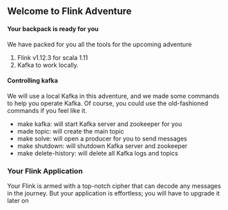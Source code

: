 ## Welcome to Flink Adventure

#### Your backpack is ready for you  
We have packed for you all the tools for the upcoming adventure 
1. Flink v1.12.3 for scala 1.11 
2. Kafka to work locally.

#### Controlling kafka
We will use a local Kafka in this adventure, and we made some commands
to help you operate Kafka. Of course,
you could use the old-fashioned commands if you feel like it. 

- make kafka: will start Kafka server and zookeeper for you
- made topic: will create the main topic
- make solve: will open a producer for you to send messages
- make shutdown: will shutdown Kafka server and zookeeper 
- make delete-history: will delete all Kafka logs and topics

### Your Flink Application
Your Flink is armed with a top-notch cipher that can decode any messages in the journey.
But your application is effortless; you will have to upgrade it later on 
